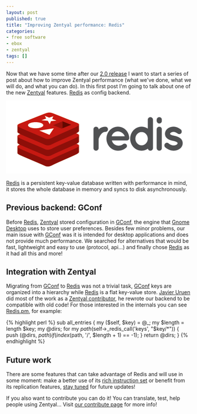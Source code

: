 ```yaml
---
layout: post
published: true
title: "Improving Zentyal performance: Redis"
categories:
- free software
- ebox
- zentyal
tags: []
---
```

Now that we have some time after our [2.0 release](http://trac.zentyal.org/wiki/Document/Announcement/2.0) I want to start a series of post about how to improve Zentyal performance (what we've done, what we will do, and what you can do). In this first post I'm going to talk about one of the new [Zentyal](http://www.zentyal.org) features. [Redis](http://code.google.com/p/redis/) as config backend.

<img src="/wp-content/uploads/2010/12/82.png" alt="redis" title="redis" width="513" height="197" class="aligncenter size-full wp-image-295" /><br />

[Redis](http://code.google.com/p/redis) is a persistent key-value database written with performance in mind, it stores the whole database in memory and syncs to disk asynchronously.

Previous backend: GConf
-----------------------

<p>Before <a href="http://code.google.com/p/redis/">Redis</a>, <a href="http://www.zentyal.org">Zentyal</a> stored configuration in <a href="http://projects.gnome.org/gconf/">GConf</a>, the engine that <a href="http://www.gnome.org/">Gnome Desktop</a> uses to store user preferences. Besides few minor problems, our main issue with <a href="http://projects.gnome.org/gconf/">GConf</a> was it is intended for desktop applications and does not provide much performance. We searched for alternatives that would be fast, lightweight and easy to use (protocol, api...) and finally chose <a href="http://code.google.com/p/redis/">Redis</a> as it had all this and more!</p>



Integration with Zentyal
------------------------

<p>Migrating from <a href="http://projects.gnome.org/gconf/">GConf</a> to <a href="http://code.google.com/p/redis/">Redis</a> was not a trivial task, <a href="http://projects.gnome.org/gconf/">GConf</a> keys are organized into a hierarchy while <a href="http://code.google.com/p/redis/">Redis</a> is a flat key-value store. <a href="http://gitorious.org/~juruen">Javier Uruen</a> did most of the work as a <a href="http://trac.zentyal.org/wiki/Contribute">Zentyal contributor</a>, he rewrote our backend to be compatible with old code! For those interested in the internals you can see <a href="http://trac.zentyal.org/browser/trunk/client/ebox/src/EBox/Config/Redis.pm">Redis.pm</a>, for example:</p>

{% highlight perl %}
sub all_entries
{
    my ($self, $key) = @_;
    my $length = length $key;
    my @dirs;
    for my $path ($self->_redis_call('keys', "$key/*")) {
        push (@dirs, $path) if (index($path, '/', $length + 1) == -1);
    }
    return @dirs;
}
{% endhighlight %}

Future work
-----------

There are some features that can take advantage of Redis and will use in some moment: make a better use of its <a href="http://code.google.com/p/redis/wiki/CommandReference">rich instruction set</a> or benefit from its replication features, <a href="http://planet.zentyal.org/">stay tuned</a> for future updates!

If you also want to contribute you can do it! You can translate, test, help people using Zentyal... Visit <a href="http://trac.zentyal.org/wiki/Contribute">our contribute page</a> for more info!
